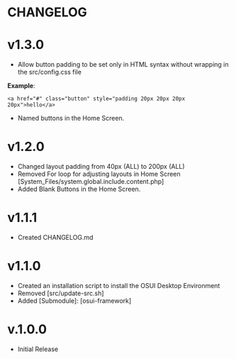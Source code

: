 # CHANGELOG 

# v1.3.0
- Allow button padding to be set only in HTML syntax without wrapping in the src/config.css file

**Example**:

`<a href="#" class="button" style="padding 20px 20px 20px 20px">hello</a>`


- Named buttons in the Home Screen. 



# v1.2.0
- Changed layout padding from 40px (ALL) to 200px (ALL)
- Removed For loop for adjusting layouts in Home Screen [System_Files/system.global.include.content.php]
- Added Blank Buttons in the Home Screen. 

# v1.1.1
- Created CHANGELOG.md


# v1.1.0

- Created an installation script to install the OSUI Desktop Environment
- Removed [src/update-src.sh]
- Added [Submodule]: [osui-framework]



# v.1.0.0

- Initial Release